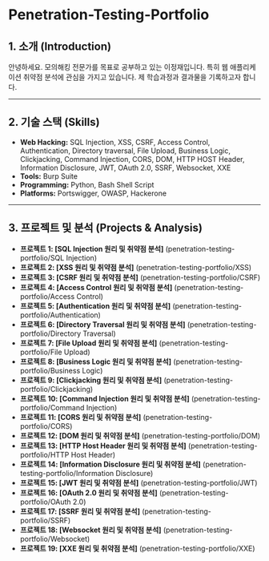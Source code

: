 # Penetration-Testing-Portfolio

## 1. 소개 (Introduction)
안녕하세요. 모의해킹 전문가를 목표로 공부하고 있는 이정재입니다. 
특히 웹 애플리케이션 취약점 분석에 관심을 가지고 있습니다.
제 학습과정과 결과물을 기록하고자 합니다.

---

## 2. 기술 스택 (Skills)

* **Web Hacking:** SQL Injection, XSS, CSRF, Access Control, Authentication, Directory traversal, File Upload, Business Logic, Clickjacking, Command Injection, CORS,  DOM,  HTTP HOST Header, Information Disclosure, JWT, OAuth 2.0, SSRF, Websocket, XXE
* **Tools:** Burp Suite
* **Programming:** Python, Bash Shell Script
* **Platforms:** Portswigger, OWASP, Hackerone 

---

## 3. 프로젝트 및 분석 (Projects & Analysis)

* **프로젝트 1: [SQL Injection 원리 및 취약점 분석]** (penetration-testing-portfolio/SQL Injection)
* **프로젝트 2: [XSS 원리 및 취약점 분석]** (penetration-testing-portfolio/XSS)
* **프로젝트 3: [CSRF 원리 및 취약점 분석]** (penetration-testing-portfolio/CSRF)
* **프로젝트 4: [Access Control 원리 및 취약점 분석]** (penetration-testing-portfolio/Access Control)
* **프로젝트 5: [Authentication 원리 및 취약점 분석]** (penetration-testing-portfolio/Authentication)
* **프로젝트 6: [Directory Traversal 원리 및 취약점 분석]** (penetration-testing-portfolio/Directory Traversal)
* **프로젝트 7: [File Upload 원리 및 취약점 분석]** (penetration-testing-portfolio/File Upload)
* **프로젝트 8: [Business Logic 원리 및 취약점 분석]** (penetration-testing-portfolio/Business Logic)
* **프로젝트 9: [Clickjacking 원리 및 취약점 분석]** (penetration-testing-portfolio/Clickjacking)
* **프로젝트 10: [Command Injection 원리 및 취약점 분석]** (penetration-testing-portfolio/Command Injection)
* **프로젝트 11: [CORS 원리 및 취약점 분석]** (penetration-testing-portfolio/CORS)
* **프로젝트 12: [DOM 원리 및 취약점 분석]** (penetration-testing-portfolio/DOM)
* **프로젝트 13: [HTTP Host Header 원리 및 취약점 분석]** (penetration-testing-portfolio/HTTP Host Header)
* **프로젝트 14: [Information Disclosure 원리 및 취약점 분석]** (penetration-testing-portfolio/Information Disclosure)
* **프로젝트 15: [JWT 원리 및 취약점 분석]** (penetration-testing-portfolio/JWT)
* **프로젝트 16: [OAuth 2.0 원리 및 취약점 분석]** (penetration-testing-portfolio/OAuth 2.0)
* **프로젝트 17: [SSRF 원리 및 취약점 분석]** (penetration-testing-portfolio/SSRF)
* **프로젝트 18: [Websocket 원리 및 취약점 분석]** (penetration-testing-portfolio/Websocket)
* **프로젝트 19: [XXE 원리 및 취약점 분석]** (penetration-testing-portfolio/XXE)




